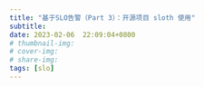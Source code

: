 ```yaml
---
title: "基于SLO告警（Part 3）：开源项目 sloth 使用"
subtitle: 
date: 2023-02-06  22:09:04+0800
# thumbnail-img: 
# cover-img: 
# share-img: 
tags: [slo]
---
```

